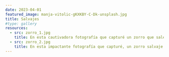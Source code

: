 ```yaml
---
date: 2023-04-01
featured_image: manja-vitolic-gKXKBY-C-Dk-unsplash.jpg
title: Salvajes
#type: gallery
resources:
  - src: zorro_1.jpg
    title: En esta cautivadora fotografía que capturé un zorro que sale del bosque al atardecer. Sus ojos brillan con curiosidad, y la luz dorada del sol resalta su pelaje, creando una imagen que transmite la magia y la elegancia de la vida salvaje en su hábitat natural.
  - src: zorro_2.jpg
    title: En esta impactante fotografía que capturé, un zorro salvaje emerge de entre las sombras del bosque, revelando su belleza cautivadora. La luz tenue del atardecer acaricia su pelaje, creando tonos cálidos y dorados que resaltan su elegancia natural. Los ojos del zorro reflejan una mirada aguda y curiosa, atrapando mi atención con una intensidad única. Su postura, con la cola esponjosa y las orejas alerta, sugiere una combinación de gracia y astucia, como si estuviera listo para adentrarse en cualquier aventura que le depare la naturaleza.La composición de la imagen destaca la conexión del zorro con su entorno, con hojas secas bajo sus patas y ramas que enmarcan su figura. Es un momento efímero congelado en el tiempo, donde la vida salvaje se revela en toda su esencia, y la fotografía se convierte en una ventana a la maravilla y misterio de la vida en el bosque.
---
```

